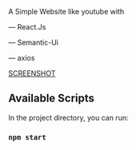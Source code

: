 
A Simple Website like youtube with 

— React.Js 

— Semantic-Ui

— axios

[SCREENSHOT](https://imgur.com/a/ezI0hDG "SCREENSHOT")
<blockquote class="imgur-embed-pub" lang="en" data-id="a/ezI0hDG"><a href="//imgur.com/ezI0hDG"></a></blockquote><script async src="//s.imgur.com/min/embed.js" charset="utf-8"></script>

## Available Scripts

In the project directory, you can run:

### `npm start`

